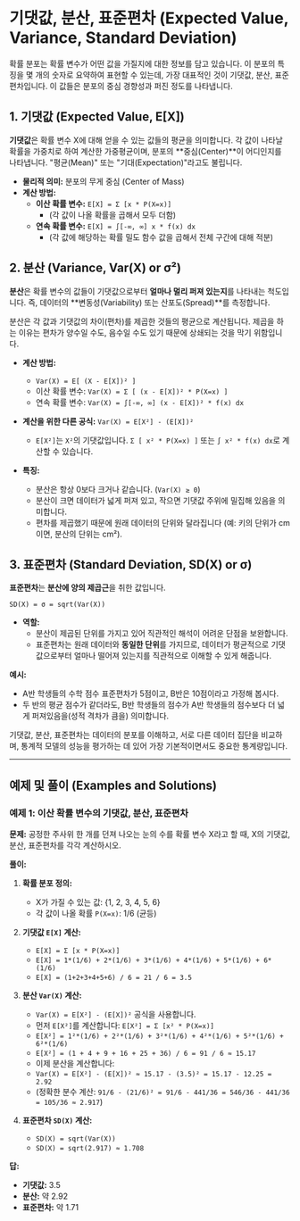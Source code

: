 # 기댓값, 분산, 표준편차 (Expected Value, Variance, Standard Deviation)

확률 분포는 확률 변수가 어떤 값을 가질지에 대한 정보를 담고 있습니다. 이 분포의 특징을 몇 개의 숫자로 요약하여 표현할 수 있는데, 가장 대표적인 것이 기댓값, 분산, 표준편차입니다. 이 값들은 분포의 중심 경향성과 퍼진 정도를 나타냅니다.

## 1. 기댓값 (Expected Value, E[X])

**기댓값**은 확률 변수 X에 대해 얻을 수 있는 값들의 평균을 의미합니다. 각 값이 나타날 확률을 가중치로 하여 계산한 가중평균이며, 분포의 **중심(Center)**이 어디인지를 나타냅니다. "평균(Mean)" 또는 "기대(Expectation)"라고도 불립니다.

- **물리적 의미:** 분포의 무게 중심 (Center of Mass)
- **계산 방법:**
  - **이산 확률 변수:** `E[X] = Σ [x * P(X=x)]`
    - (각 값이 나올 확률을 곱해서 모두 더함)
  - **연속 확률 변수:** `E[X] = ∫[-∞, ∞] x * f(x) dx`
    - (각 값에 해당하는 확률 밀도 함수 값을 곱해서 전체 구간에 대해 적분)

## 2. 분산 (Variance, Var(X) or σ²)

**분산**은 확률 변수의 값들이 기댓값으로부터 **얼마나 멀리 퍼져 있는지**를 나타내는 척도입니다. 즉, 데이터의 **변동성(Variability) 또는 산포도(Spread)**를 측정합니다.

분산은 각 값과 기댓값의 차이(편차)를 제곱한 것들의 평균으로 계산됩니다. 제곱을 하는 이유는 편차가 양수일 수도, 음수일 수도 있기 때문에 상쇄되는 것을 막기 위함입니다.

- **계산 방법:**
  - `Var(X) = E[ (X - E[X])² ]`
  - 이산 확률 변수: `Var(X) = Σ [ (x - E[X])² * P(X=x) ]`
  - 연속 확률 변수: `Var(X) = ∫[-∞, ∞] (x - E[X])² * f(x) dx`

- **계산을 위한 다른 공식:** `Var(X) = E[X²] - (E[X])²`
  - `E[X²]`는 `X²`의 기댓값입니다. `Σ [ x² * P(X=x) ]` 또는 `∫ x² * f(x) dx`로 계산할 수 있습니다.

- **특징:**
  - 분산은 항상 0보다 크거나 같습니다. (`Var(X) ≥ 0`)
  - 분산이 크면 데이터가 넓게 퍼져 있고, 작으면 기댓값 주위에 밀집해 있음을 의미합니다.
  - 편차를 제곱했기 때문에 원래 데이터의 단위와 달라집니다 (예: 키의 단위가 cm이면, 분산의 단위는 cm²).

## 3. 표준편차 (Standard Deviation, SD(X) or σ)

**표준편차**는 **분산에 양의 제곱근**을 취한 값입니다.

`SD(X) = σ = sqrt(Var(X))`

- **역할:**
  - 분산이 제곱된 단위를 가지고 있어 직관적인 해석이 어려운 단점을 보완합니다.
  - 표준편차는 원래 데이터와 **동일한 단위**를 가지므로, 데이터가 평균적으로 기댓값으로부터 얼마나 떨어져 있는지를 직관적으로 이해할 수 있게 해줍니다.

**예시:**
- A반 학생들의 수학 점수 표준편차가 5점이고, B반은 10점이라고 가정해 봅시다.
- 두 반의 평균 점수가 같더라도, B반 학생들의 점수가 A반 학생들의 점수보다 더 넓게 퍼져있음을(성적 격차가 큼을) 의미합니다.

기댓값, 분산, 표준편차는 데이터의 분포를 이해하고, 서로 다른 데이터 집단을 비교하며, 통계적 모델의 성능을 평가하는 데 있어 가장 기본적이면서도 중요한 통계량입니다.

---

## 예제 및 풀이 (Examples and Solutions)

### 예제 1: 이산 확률 변수의 기댓값, 분산, 표준편차

**문제:** 공정한 주사위 한 개를 던져 나오는 눈의 수를 확률 변수 X라고 할 때, X의 기댓값, 분산, 표준편차를 각각 계산하시오.

**풀이:**

1.  **확률 분포 정의:**
    - X가 가질 수 있는 값: {1, 2, 3, 4, 5, 6}
    - 각 값이 나올 확률 `P(X=x)`: 1/6 (균등)

2.  **기댓값 `E[X]` 계산:**
    - `E[X] = Σ [x * P(X=x)]`
    - `E[X] = 1*(1/6) + 2*(1/6) + 3*(1/6) + 4*(1/6) + 5*(1/6) + 6*(1/6)`
    - `E[X] = (1+2+3+4+5+6) / 6 = 21 / 6 = 3.5`

3.  **분산 `Var(X)` 계산:**
    - `Var(X) = E[X²] - (E[X])²` 공식을 사용합니다.
    - 먼저 `E[X²]`를 계산합니다: `E[X²] = Σ [x² * P(X=x)]`
    - `E[X²] = 1²*(1/6) + 2²*(1/6) + 3²*(1/6) + 4²*(1/6) + 5²*(1/6) + 6²*(1/6)`
    - `E[X²] = (1 + 4 + 9 + 16 + 25 + 36) / 6 = 91 / 6 ≈ 15.17`
    - 이제 분산을 계산합니다:
    - `Var(X) = E[X²] - (E[X])² ≈ 15.17 - (3.5)² = 15.17 - 12.25 = 2.92`
    - (정확한 분수 계산: `91/6 - (21/6)² = 91/6 - 441/36 = 546/36 - 441/36 = 105/36 ≈ 2.917`)

4.  **표준편차 `SD(X)` 계산:**
    - `SD(X) = sqrt(Var(X))`
    - `SD(X) = sqrt(2.917) ≈ 1.708`

**답:**
- **기댓값:** 3.5
- **분산:** 약 2.92
- **표준편차:** 약 1.71
